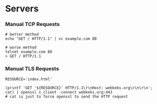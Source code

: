 # Servers

### Manual TCP Requests
```
# better method
echo "GET / HTTP/1.1" | nc example.com 80

# worse method
telnet example.com 80
> GET / HTTP/1.1
```

### Manual TLS Requests
```
RESOURCE='index.html'

(printf 'GET '${RESOURCE}' HTTP/1.1\r\nHost: webkeks.org\r\n\r\n'; cat) | openssl s_client -connect webkeks.org:443
# cat is just to force openssl to send the HTTP request
```
